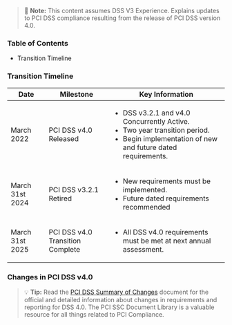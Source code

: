 > :memo: **Note:** This content assumes DSS V3 Experience. Explains updates to PCI DSS compliance resulting from the release of PCI DSS version 4.0.

### Table of Contents
- Transition Timeline

### Transition Timeline
| Date       | Milestone             | Key Information |
|------------|-----------------------|-----------------|
| March 2022 | PCI DSS v4.0 Released | <ul><li>DSS v3.2.1 and v4.0 Concurrently Active. </li><li>Two year transition period.</li><li>Begin implementation of new and future dated requirements.</li></ul> |
| March 31st 2024 | PCI DSS v3.2.1 Retired | <ul><li>New requirements must be implemented.</li><li>Future dated requirements recommended</li></ul> |
| March 31st 2025 | PCI DSS v4.0 Transition Complete | <ul><li>All DSS v4.0 requirements must be met at next annual assessment.|

### Changes in PCI DSS v4.0
> :bulb: **Tip:** Read the [PCI DSS Summary of Changes](https://docs-prv.pcisecuritystandards.org/PCI%20DSS/Standard/PCI-DSS-v3-2-1-to-v4-0-Summary-of-Changes-r1.pdf) document for the official and detailed information about changes in requirements and reporting for DSS 4.0. The PCI SSC Document Library is a valuable resource for all things related to PCI Compliance.
